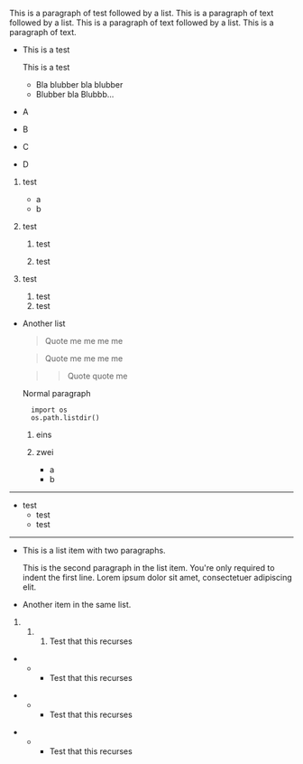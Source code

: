 This is a paragraph of test followed by a list. This is
a paragraph of text followed by a list. This is a paragraph
of text followed by a list. This is a paragraph of text.

* This is
a test

    This is a 
test

    * Bla blubber
    bla blubber
    * Blubber bla
    Blubbb...

* A
* B

* C
* D

1. test
    * a
    * b

2. test
    1. test

    2. test

3. test
    1. test
    2. test

* Another list

    > Quote me
    me me me

    > Quote me
    me me me

    > > Quote quote me

    Normal paragraph

        import os
        os.path.listdir()

    1. eins

    2. zwei
        * a
        * b

***

* test
    * test
    * test

***

*   This is a list item with two paragraphs.

    This is the second paragraph in the list item. You're
only required to indent the first line. Lorem ipsum dolor
sit amet, consectetuer adipiscing elit.

*   Another item in the same list.


1. 1. 1. Test that this recurses


* * * Test that this recurses

- - - Test that this recurses

+ + + Test that this recurses

